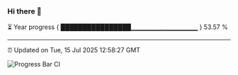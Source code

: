 ### Hi there 👋

⏳ Year progress { ████████████████▁▁▁▁▁▁▁▁▁▁▁▁▁▁ } 53.57 %

---

⏰ Updated on Tue, 15 Jul 2025 12:58:27 GMT

![Progress Bar CI](https://github.com/DhruviPatel157/GitHub-Actions-Demo/workflows/Progress%20Bar%20CI/badge.svg)
